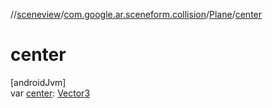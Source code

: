 //[sceneview](../../../index.md)/[com.google.ar.sceneform.collision](../index.md)/[Plane](index.md)/[center](center.md)

# center

[androidJvm]\
var [center](center.md): [Vector3](../../com.google.ar.sceneform.math/-vector3/index.md)
